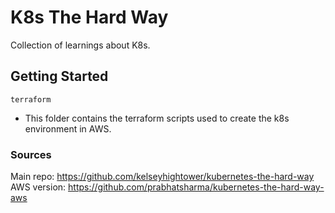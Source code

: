 # K8s The Hard Way

Collection of learnings about K8s.

## Getting Started

`terraform`

- This folder contains the terraform scripts used to create the k8s environment in AWS.

### Sources

Main repo: <https://github.com/kelseyhightower/kubernetes-the-hard-way>
AWS version: <https://github.com/prabhatsharma/kubernetes-the-hard-way-aws>
